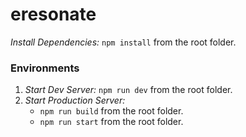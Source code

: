 # eresonate

*Install Dependencies:* `npm install` from the root folder.

### Environments
1. *Start Dev Server:* `npm run dev`  from the root folder.
2. *Start Production Server:* 
    - `npm run build` from the root folder.
    - `npm run start` from the root folder.
